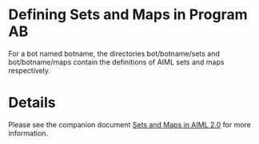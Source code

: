 # Defining Sets and Maps in Program AB #

For a bot named botname, the directories bot/botname/sets and bot/botname/maps contain the definitions of AIML sets and maps respectively.

# Details #

Please see the companion document [Sets and Maps in AIML 2.0](https://docs.google.com/document/d/1DWHiOOcda58CflDZ0Wsm1CgP3Es6dpicb4MBbbpwzEk/pub) for more information.